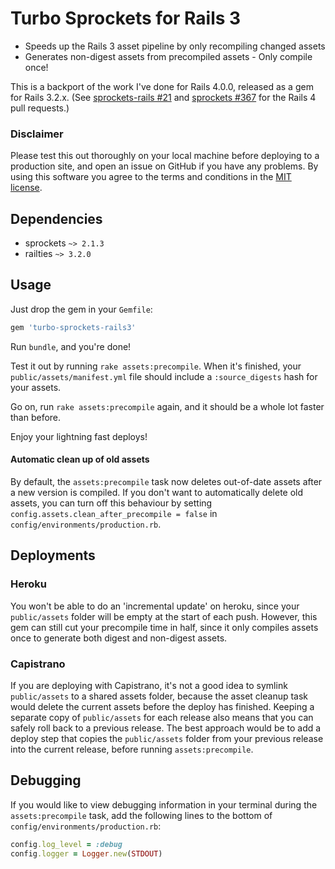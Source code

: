 # Turbo Sprockets for Rails 3

* Speeds up the Rails 3 asset pipeline by only recompiling changed assets
* Generates non-digest assets from precompiled assets - Only compile once!

This is a backport of the work I've done for Rails 4.0.0, released as
a gem for Rails 3.2.x. (See [sprockets-rails #21](https://github.com/rails/sprockets-rails/pull/21) and [sprockets #367](https://github.com/sstephenson/sprockets/pull/367) for the Rails 4 pull requests.)


### Disclaimer

Please test this out thoroughly on your local machine before deploying to a production site, and open an issue on GitHub if you have any problems. By using this software you agree to the terms and conditions in the [MIT license](https://github.com/ndbroadbent/turbo-sprockets-rails3/blob/master/MIT-LICENSE).

## Dependencies

* sprockets `~> 2.1.3`
* railties `~> 3.2.0`

## Usage

Just drop the gem in your `Gemfile`:

```ruby
gem 'turbo-sprockets-rails3'
```

Run `bundle`, and you're done!


Test it out by running `rake assets:precompile`. When it's finished, your `public/assets/manifest.yml` file should include a `:source_digests` hash for your assets.

Go on, run `rake assets:precompile` again, and it should be a whole lot faster than before.

Enjoy your lightning fast deploys!

#### Automatic clean up of old assets

By default, the `assets:precompile` task now deletes out-of-date assets after a new version is compiled. If you don't want to automatically delete old assets, you can turn off this behaviour by setting `config.assets.clean_after_precompile = false` in `config/environments/production.rb`.

## Deployments

### Heroku

You won't be able to do an 'incremental update' on heroku, since your `public/assets`
folder will be empty at the start of each push. However, this gem can still cut your
precompile time in half, since it only compiles assets once to generate both digest and non-digest assets.

### Capistrano

If you are deploying with Capistrano, it's not a good idea to symlink `public/assets` to a shared assets folder, because the asset cleanup task would delete the current assets before the deploy has finished. Keeping a separate copy of `public/assets` for each release also means that you can safely roll back to a previous release.
The best approach would be to add a deploy step that copies the `public/assets` folder from your previous release into the current release, before running `assets:precompile`.

## Debugging

If you would like to view debugging information in your terminal during the `assets:precompile` task, add the following lines to the bottom of `config/environments/production.rb`:

```ruby
config.log_level = :debug
config.logger = Logger.new(STDOUT)
```
